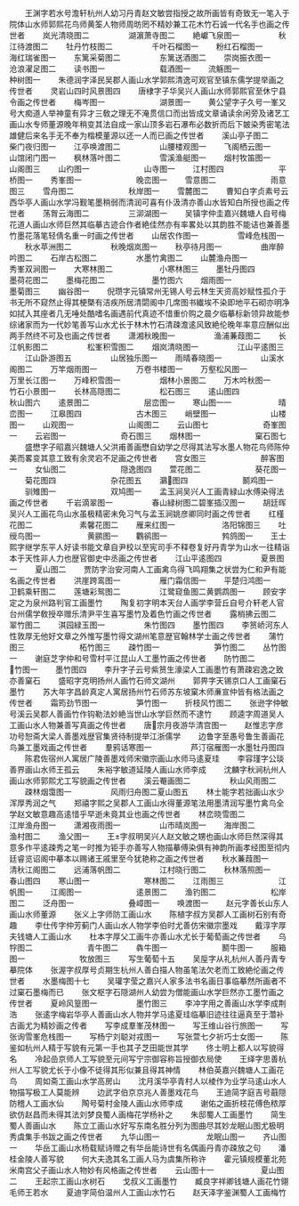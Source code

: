 <!-- { "loadSidebar": true } -->
　　王渊字若水号澹轩杭州人幼习丹青赵文敏尝指授之故所画皆有奇致无一笔入于院体山水师郭熙花鸟师黄筌人物师周昉罔不精妙兼工花木竹石诚一代名手也画之传世者
　　岚光清晓图二　　　　　湖濵萧寺图二
　　絶巘飞泉图一　　　　　秋江待渡图二
　　牡丹竹枝图二　　　　　千叶石榴图一
　　粉红石榴图一　　　　　海红瑞雀图一
　　东篱采菊图二　　　　　东篱送酒图二
　　崇岗振衣图一　　　　　沧浪濯足图二
　　读书图一　　　　　　　载酒图一
　　流觞图一　　　　　　　种树图一
　　朱德润字泽民吴郡人画山水学郭熙清逸可观官至镇东儒学提举画之传世者
　　灵岩山四时风景图四
　　唐棣字子华吴兴人画山水师郭熙官至休宁县令画之传世者
　　梅岑图一　　　　　　　湖景图一
　　黄公望字子久号一峯又号大痴道人举神童有异才三敎之理无不淹贯信口而出皆成文章诵读余闲旁及诸艺工画山水专师董源晚年稍变其法自成一家山顶多岩石瀑布必数折而后下皴染秀密笔法雄健后来名手无不奉为楷模董源以还一人而已画之传世者
　　溪山亭子图二　　　　　柴门夜归图一
　　江亭唤渡图二　　　　　山腰楼观图一
　　飞阁栖云图一　　　　　山馆闭门图一
　　枫林落叶图二　　　　　雪溪渔艇图一
　　烟村牧笛图一　　　　　山阁图三
　　山彴图一　　　　　　　山寺图一
　　江村图四　　　　　　　平桥图一
　　秀峯图一　　　　　　　晚峦图一
　　雪意图二　　　　　　　雨意图三
　　雪舟图二　　　　　　　秋岸图一
　　雪麓图二
　　曹知白字贞素号云西华亭人画山水学冯觐笔墨稍弱而清润可喜有仆汲清亦善山水皆知白所授也画之传世者
　　荡胷云海图二　　　　　三泖湖图一
　　吴镇字仲圭嘉兴魏塘人自号梅花道人画山水师巨然其临摹古迹合作者絶佳然亦有率畧处以其韵胜不能诘也兼善墨竹墨花落笔轻倩名重一时画之传世者
　　山居农作图一　　　　　雪峰危栈图一
　　秋水苹洲图二　　　　　秋晚烟岚图一
　　秋亭待月图一　　　　　曲岸醉吟图二
　　石岸古松图二　　　　　水墨竹禽图二
　　山麓渔舟图一　　　　　秀峯双涧图一
　　大寒林图二　　　　　　小寒林图三
　　墨牡丹图四　　　　　　墨荷花图二
　　墨梅花图二　　　　　　墨竹图六
　　烟雨图一　　　　　　　墨菊图三
　　幽谷图一
　　倪瓒字元镇常州无锡人号云林生天资高妙赋性孤介于书无所不窥然止得其梗槩有洁疾所居清閟阁中几席图书纎埃不染即地平石砌亦明净如拭入其座者几无唾处酷嗜名画遇前代真迹不惜重价购之晨夕临摹标新领异故能参综诸家而为一代妙笔善写山水尤长于林木竹石清疎澹逺风致絶伦晚年率意应酬似出两手然终不可及也画之传世者
　　潇湘秋晚图一　　　　　渔浦蒹葭图二
　　长江帆影图二　　　　　松峯积雪图二
　　烟岚清晓图一　　　　　江山平逺图三
　　江山卧游图五　　　　　山居独乐图一
　　雨晴春晓图一　　　　　山溪水阁图二
　　万竿烟雨图一　　　　　万卷书楼图一
　　万壑松风图一　　　　　万里长江图一
　　万峰积雪图一　　　　　烟林小景图二
　　万木吟秋图一　　　　　竹石小景图一
　　长林高隠图二　　　　　松石图三
　　逺山图四　　　　　　　秋山图六
　　逺景图二　　　　　　　层峦图一
　　寒山图一一　　　　　　晴峦图一
　　江皋图四　　　　　　　古木图三
　　峭壁图一　　　　　　　山楼图一
　　山观图一　　　　　　　山阁图二
　　云山图七　　　　　　　奇峯图一
　　云岩图一　　　　　　　奇石图三
　　烟林图一　　　　　　　窠石图七
　　盛懋字子昭嘉兴魏塘人父洪甫善画懋自幼学之尽得其法写水墨人物花鸟师陈仲美而畧变其意工致有余灵宕不足画之传世者
　　宫女图三　　　　　　　醉客图一
　　女仙图二　　　　　　　隠逸图四
　　萱花图二　　　　　　　葵花图一
　　菊花图四　　　　　　　杂花图五
　　鸂图四　　　　　　　鬭鸡图一
　　驯雉图一　　　　　　　双鸠图一
　　孟玉涧吴兴人工画青緑山水傅染得法画之传世者
　　千岩滴翠图一　　　　　春山緑树图二碧峯插汉图一
　　胡廷晖吴兴人工画花鸟山水虽极精密未免习气与孟玉涧姚彦卿同时画之传世者
　　红槿花图二　　　　　　素馨花图二
　　雁来红图一　　　　　　洛阳锦图三
　　吐绶鸟图一　　　　　　黄鹂图一
　　鸜鹆图一　　　　　　　鹁鸽图一
　　王士熙字继学东平人好读书能文章自尹校以至宪司手不释卷复好丹青学为山水一往精诣本于天性非人力也歴官御史中丞画之传世者
　　江山平逺图四　　　　　夏景图一
　　夏山图二
　　贾防字治安河南人工画禽鸟得飞鸣翔集之状尝为仁和尹有能名画之传世者
　　洪崖跨鸾图一　　　　　雁门霜信图一
　　平楚归鸿图一　　　　　卫鹤乘轩图二
　　莲塘彩鸳图二　　　　　江鹭窥鱼图二黄鹦鹉图一
　　顾安字定之为泉州路判官工画墨竹
　　陶复初字明本天台人画学李营丘自号介轩老人官台州儒学敎授卒赠乐清尹平生喜写墨竹及着色竹画之传世者
　　露梢拂云图二　　　　　翠竹图二
　　淇园緑玉图一　　　　　朱竹图四
　　墨竹图四
　　李筼峤河东人性敦厚无他好文章之外惟写墨竹得文湖州笔意歴官翰林学士画之传世者
　　蒲竹图三　　　　　　　柘竹图三
　　疎竹图一　　　　　　　笋竹图二
　　丛竹图一
　　谢庭芝字仲和号雪村平江昆山人工墨竹画之传世者
　　防竹图二　　　　　　　竹图一
　　墨竹图四
　　李升字子云号紫筼生濠梁人工画墨竹有萧疎宕逸之致亦善窠石
　　盛昭字克明扬州人画竹石师文湖州
　　郭畀字天锡京口人工画窠石墨竹
　　苏大年字昌龄真定人寓居扬州竹石师苏东坡窠木师亷宣仲皆有格法画之传世者
　　霜筠劲节图一　　　　　笋竹图一
　　折枝风竹图二
　　张逊字仲敏号溪云吴郡人善画竹作钩勒法妙絶当世山水学巨然而不逮竹
　　顾逵字周道吴人工画山水人物兼善写真画之传世者
　　唐宗月夜游华清宫图一
　　赵惟志字彦功号恕斋大梁人善墨戏歴官集贤待制提举江浙儒学
　　边鲁字至愚号鲁生善画花鸟兼工墨戏画之传世者
　　羣鸦话寒图一　　　　　芦汀宿雁图一水墨牡丹图四
　　陈君佐宿州人寓居广陵善墨戏师宋徽宗画山水师马逺夏珪
　　李容瑾字公琰善界画山水师王孤云
　　朱裕字敏道延陵人画山水师李成
　　沈麟字秋涧杭州人画山水师郭熙尤工写貌画之传世者
　　溪云罨画图二　　　　　秋山风雨图二
　　疎林烟霭图一　　　　　风雨归舟图二夏山图五
　　林士能字若拙画山水少浑厚秀润之气
　　郑禧字熙之吴郡人工画山水得董源笔法用墨清润写墨竹禽鸟全学赵文敏意趣高逺惜乎早逝未竟其业也画之传世者
　　林峦晓雪图二　　　　　江岸渔舟图一
　　潇湘夜雨图一　　　　　山市晴岚图一
　　海岸图二　　　　　　　渔村图二
　　渔父图一
　　王字叔明吴兴人赵文敏之甥也画山水师巨然深得其意多作平逺疎秀之笔一时推为钜手亦善写人物描摹傅染俱有神韵所画孝经图至彻内廷睿览诏阁中摹本以赐诸王戚里至今犹艳称之画之传世者
　　秋水蒹葭图一　　　　　清秋江阁图二
　　远浦落帆图二　　　　　江村晓行图二
　　秋林落照图一　　　　　春山图四
　　寒山图一　　　　　　　寒林图二
　　江雨图三　　　　　　　江帆图一
　　江阁图一　　　　　　　逺景图二
　　渔钓图二　　　　　　　松岸图二
　　泛舟图一　　　　　　　叠嶂图一
　　唤渡图一
　　赵元字善长山东人画山水师董源
　　张义上字师防工画山水
　　陈植字叔方吴郡人工画树石别有奇趣
　　李仕传字仲芳蓟门人画山水人物学李伯时尤善仿宋徽宗墨戏
　　戴淳字厚夫钱塘人工画山水
　　杜本字厚父工画牛亦善山水尤长于葡萄画之传世者
　　乌牸图二　　　　　　　青牛图二
　　犇牛图一　　　　　　　鬭牛图一
　　服箱图一　　　　　　　牧放图三
　　写生葡萄十五
　　吴垕字从礼杭州人善丹青专摹院体
　　张渥字叔厚号贞期生杭州人善白描人物虽笔法欠老而工致絶伦画之传世者
　　水墨梅图十七
　　吴瓘字莹之嘉兴人家多法书名画日事临摹然所画者不过窠石墨梅而已
　　张文枢字石隠湖州人幼尝为僧能画山水学巨然亦工墨竹画之传世者
　　夏岭风篁图一　　　　　墨竹图三
　　李冲字用之善画山水学李成荆浩
　　张逺字梅岩华亭人善画山水人物并学马逺夏珪临摹旧迹往往逼真至于濳补古画尤为精妙画之传者
　　写李成羣峯茂林图一
　　写王维山谷行旅图一
　　写张询雪峯危栈图一
　　写杨宁刘聪对戎图一
　　写张萱七夕祈巧士女图一
　　陈鉴如杭州人精于写貌有元第一手也其子芝田能世其学
　　佟士明上都人以写貌得名
　　冷起嵒京师人工写貌至元间写宁宗御容称旨授御衣局使
　　王绎字思善杭州人工写貌尤长于小像不徒得其形似兼且得其神情
　　林伯英嘉兴魏塘人工画花鸟
　　周如斋工画山水学高房山
　　沈月溪华亭青村人以棱作为业学马逺山水人物描写极工人莫能辨
　　边武字伯京京兆人善墨戏花鸟
　　王迪简字庭吉号蕺隠防稽人工画水仙
　　陶号菊村金陵人画山水师李成
　　谢佑之画折枝花傅色秾厚欲仿赵昌而未得其法刘梦良蜀人画梅花学杨补之
　　朱邸蜀人工画墨竹
　　简生蜀人善画山水
　　陈立工画山水好写东南名胜分列为图曲尽其妙龙眠山图尤极明秀虞集手书跋之画之传世者
　　九华山图一　　　　　　龙眠山图一
　　齐山图一
　　华岳工画山水杨载赋诗赠之有华岳能诗世有名偶画丹青亦疎放之句
　　潘桂金陵人善写貌
　　何大夫逸其名工画人马为虞集所称许
　　霍元镇规模董北苑米南宫父子画山水人物妙有风格画之传世者
　　云山图十一　　　　　　夏山图二
　　王起宗工画山水树石
　　戈叔义工画墨竹
　　臧良字祥卿钱塘人画花竹翎毛师王若水
　　夏迪字简伯温州人工画山水竹石
　　赵天泽字鉴渊蜀人工画梅竹
